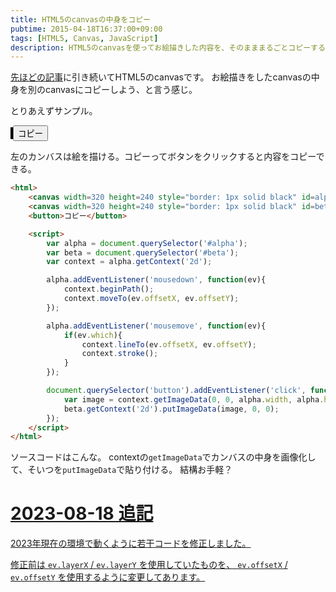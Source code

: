 ```yaml
---
title: HTML5のcanvasの中身をコピー
pubtime: 2015-04-18T16:37:00+09:00
tags: [HTML5, Canvas, JavaScript]
description: HTML5のcanvasを使ってお絵描きした内容を、そのまままるごとコピーする方法です。結構簡単に出来るみたいです。
---
```


[先ほどの記事](/blog/2015/04/html-canvas-paint)に引き続いてHTML5のcanvasです。
お絵描きをしたcanvasの中身を別のcanvasにコピーしよう、と言う感じ。

とりあえずサンプル。

<canvas width="320" height="240" style="border: 1px solid black; background-color: white" id="alpha"></canvas>
<canvas width="320" height="240" style="border: 1px solid black; background-color: white" id="beta"></canvas>
<button>コピー</button>
<script>
(() => {
    const alpha = document.getElementById('alpha');
    const beta = document.getElementById('beta');
    const alphacontext = alpha.getContext('2d');
    alpha.addEventListener('mousedown', ev => {
        alphacontext.beginPath();
        alphacontext.moveTo(ev.offsetX, ev.offsetY);
    });
    alpha.addEventListener('mousemove', ev => {
        if (ev.which) {
            alphacontext.lineTo(ev.offsetX, ev.offsetY);
            alphacontext.stroke();
        }
    });
    document.querySelector('button').addEventListener('click', ev => {
        const image = alphacontext.getImageData(0, 0, alpha.width, alpha.height);
        beta.getContext('2d').putImageData(image, 0, 0);
    });
})()
</script>

左のカンバスは絵を描ける。コピーってボタンをクリックすると内容をコピーできる。

``` html
<html>
    <canvas width=320 height=240 style="border: 1px solid black" id=alpha></canvas>
    <canvas width=320 height=240 style="border: 1px solid black" id=beta></canvas>
    <button>コピー</button>

    <script>
        var alpha = document.querySelector('#alpha');
        var beta = document.querySelector('#beta');
        var context = alpha.getContext('2d');

        alpha.addEventListener('mousedown', function(ev){
            context.beginPath();
            context.moveTo(ev.offsetX, ev.offsetY);
        });

        alpha.addEventListener('mousemove', function(ev){
            if(ev.which){
                context.lineTo(ev.offsetX, ev.offsetY);
                context.stroke();
            }
        });

        document.querySelector('button').addEventListener('click', function(ev){
            var image = context.getImageData(0, 0, alpha.width, alpha.height);
            beta.getContext('2d').putImageData(image, 0, 0);
        });
    </script>
</html>
```
ソースコードはこんな。
contextの`getImageData`でカンバスの中身を画像化して、そいつを`putImageData`で貼り付ける。
結構お手軽？

<ins datetime="2023-08-18T22:33">

# 2023-08-18 追記

2023年現在の環境で動くように若干コードを修正しました。

修正前は `ev.layerX` / `ev.layerY` を使用していたものを、 `ev.offsetX` / `ev.offsetY` を使用するように変更してあります。

</ins>
